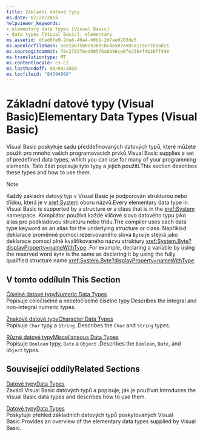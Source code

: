 ```yaml
---
title: Základní datové typy
ms.date: 07/20/2015
helpviewer_keywords:
- elementary data types [Visual Basic]
- data types [Visual Basic], elementary
ms.assetid: dfad6fe9-2da6-49a4-b0b1-2d7ae0283de5
ms.openlocfilehash: 56e2a675b0c63b9cbc4e587ee85a119e77b9a021
ms.sourcegitcommit: f8c270376ed905f6a8896ce0fe25b4f4b38ff498
ms.translationtype: MT
ms.contentlocale: cs-CZ
ms.lasthandoff: 06/04/2020
ms.locfileid: "84394088"
---
```

# <a name="elementary-data-types-visual-basic"></a><span data-ttu-id="b3452-102">Základní datové typy (Visual Basic)</span><span class="sxs-lookup"><span data-stu-id="b3452-102">Elementary Data Types (Visual Basic)</span></span>
<span data-ttu-id="b3452-103">Visual Basic poskytuje sadu předdefinovaných datových typů, které můžete použít pro mnoho vašich programovacích prvků.</span><span class="sxs-lookup"><span data-stu-id="b3452-103">Visual Basic supplies a set of predefined data types, which you can use for many of your programming elements.</span></span> <span data-ttu-id="b3452-104">Tato část popisuje tyto typy a jejich použití.</span><span class="sxs-lookup"><span data-stu-id="b3452-104">This section describes these types and how to use them.</span></span>  
  
> [!NOTE]
> <span data-ttu-id="b3452-105">Každý základní datový typ v Visual Basic je podporován strukturou nebo třídou, která je v <xref:System> oboru názvů.</span><span class="sxs-lookup"><span data-stu-id="b3452-105">Every elementary data type in Visual Basic is supported by a structure or a class that is in the <xref:System> namespace.</span></span> <span data-ttu-id="b3452-106">Kompilátor používá každé klíčové slovo datového typu jako alias pro podkladovou strukturu nebo třídu.</span><span class="sxs-lookup"><span data-stu-id="b3452-106">The compiler uses each data type keyword as an alias for the underlying structure or class.</span></span> <span data-ttu-id="b3452-107">Například deklarace proměnné pomocí rezervovaného slova `Byte` je stejná jako deklarace pomocí plně kvalifikovaného názvu struktury <xref:System.Byte?displayProperty=nameWithType> .</span><span class="sxs-lookup"><span data-stu-id="b3452-107">For example, declaring a variable by using the reserved word `Byte` is the same as declaring it by using the fully qualified structure name <xref:System.Byte?displayProperty=nameWithType>.</span></span>  
  
## <a name="in-this-section"></a><span data-ttu-id="b3452-108">V tomto oddílu</span><span class="sxs-lookup"><span data-stu-id="b3452-108">In This Section</span></span>  
 [<span data-ttu-id="b3452-109">Číselné datové typy</span><span class="sxs-lookup"><span data-stu-id="b3452-109">Numeric Data Types</span></span>](numeric-data-types.md)  
 <span data-ttu-id="b3452-110">Popisuje celočíselné a neceločíselné číselné typy.</span><span class="sxs-lookup"><span data-stu-id="b3452-110">Describes the integral and non-integral numeric types.</span></span>  
  
 [<span data-ttu-id="b3452-111">Znakové datové typy</span><span class="sxs-lookup"><span data-stu-id="b3452-111">Character Data Types</span></span>](character-data-types.md)  
 <span data-ttu-id="b3452-112">Popisuje `Char` typy a `String` .</span><span class="sxs-lookup"><span data-stu-id="b3452-112">Describes the `Char` and `String` types.</span></span>  
  
 [<span data-ttu-id="b3452-113">Různé datové typy</span><span class="sxs-lookup"><span data-stu-id="b3452-113">Miscellaneous Data Types</span></span>](miscellaneous-data-types.md)  
 <span data-ttu-id="b3452-114">Popisuje `Boolean` typy, `Date` a `Object` .</span><span class="sxs-lookup"><span data-stu-id="b3452-114">Describes the `Boolean`, `Date`, and `Object` types.</span></span>  
  
## <a name="related-sections"></a><span data-ttu-id="b3452-115">Související oddíly</span><span class="sxs-lookup"><span data-stu-id="b3452-115">Related Sections</span></span>  
 [<span data-ttu-id="b3452-116">Datové typy</span><span class="sxs-lookup"><span data-stu-id="b3452-116">Data Types</span></span>](index.md)  
 <span data-ttu-id="b3452-117">Zavádí Visual Basic datových typů a popisuje, jak je používat.</span><span class="sxs-lookup"><span data-stu-id="b3452-117">Introduces the Visual Basic data types and describes how to use them.</span></span>  
  
 [<span data-ttu-id="b3452-118">Datové typy</span><span class="sxs-lookup"><span data-stu-id="b3452-118">Data Types</span></span>](../../../language-reference/data-types/index.md)  
 <span data-ttu-id="b3452-119">Poskytuje přehled základních datových typů poskytovaných Visual Basic.</span><span class="sxs-lookup"><span data-stu-id="b3452-119">Provides an overview of the elementary data types supplied by Visual Basic.</span></span>
